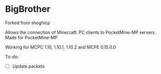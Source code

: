 # BigBrother
Forked from shoghicp

Allows the connection of Minecraft: PC clients to PocketMine-MP servers. Made for PocketMine-MP

Working for MCPC 1.10, 1.10.1, 1.10.2 and MCPE 0.15.0.0

To-do:
 - [ ] Update packets
